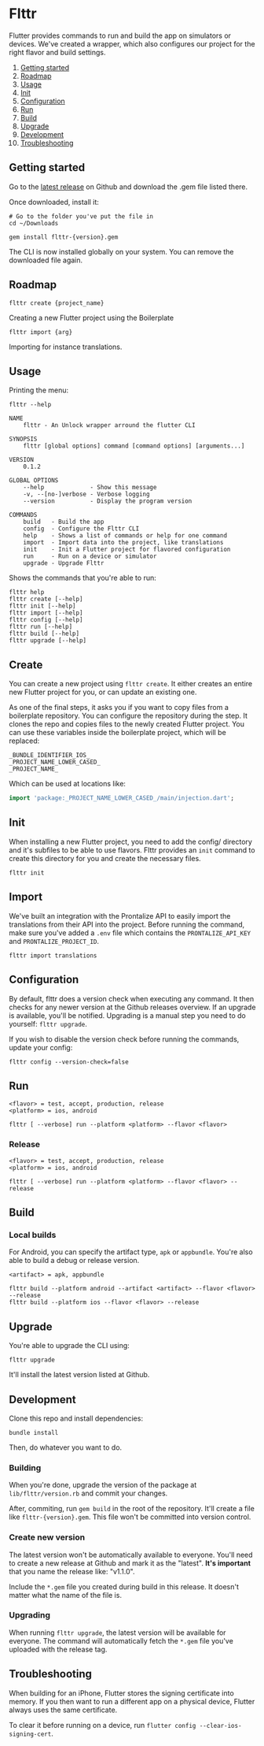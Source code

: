 # Flttr

Flutter provides commands to run and build the app on simulators or devices. We've created a wrapper, which also configures our project for the right flavor and build settings.

1. [Getting started](#getting-started)
1. [Roadmap](#roadmap)
1. [Usage](#usage)
1. [Init](#init)
1. [Configuration](#configuration)
1. [Run](#run)
1. [Build](#build)
1. [Upgrade](#upgrade)
1. [Development](#development)
1. [Troubleshooting](#troubleshooting)

## Getting started

Go to the [latest release](https://github.com/UnlockAgency/flutter-cli/releases/latest) on Github and download the .gem file listed there. 

Once downloaded, install it:

```
# Go to the folder you've put the file in
cd ~/Downloads

gem install flttr-{version}.gem
```

The CLI is now installed globally on your system. You can remove the downloaded file again.

## Roadmap

`flttr create {project_name}`

Creating a new Flutter project using the Boilerplate

`flttr import {arg}`

Importing for instance translations.

## Usage

Printing the menu:

```
flttr --help

NAME
    flttr - An Unlock wrapper arround the flutter CLI

SYNOPSIS
    flttr [global options] command [command options] [arguments...]

VERSION
    0.1.2

GLOBAL OPTIONS
    --help             - Show this message
    -v, --[no-]verbose - Verbose logging
    --version          - Display the program version

COMMANDS
    build   - Build the app
    config  - Configure the Flttr CLI
    help    - Shows a list of commands or help for one command
    import  - Import data into the project, like translations
    init    - Init a Flutter project for flavored configuration
    run     - Run on a device or simulator
    upgrade - Upgrade Flttr
```

Shows the commands that you're able to run:

```
flttr help
flttr create [--help]
flttr init [--help]
flttr import [--help]
flttr config [--help]
flttr run [--help]
flttr build [--help]
flttr upgrade [--help]
```

## Create

You can create a new project using `flttr create`. It either creates an entire new Flutter project for you, or can update an existing one. 

As one of the final steps, it asks you if you want to copy files from a boilerplate repository. You can configure the repository during the step. It clones the repo and copies files to the newly created Flutter project. You can use these variables inside the boilerplate project, which will be replaced:

```
_BUNDLE_IDENTIFIER_IOS_
_PROJECT_NAME_LOWER_CASED_
_PROJECT_NAME_
```

Which can be used at locations like:

```main.dart
import 'package:_PROJECT_NAME_LOWER_CASED_/main/injection.dart';
```

## Init

When installing a new Flutter project, you need to add the config/ directory and it's subfiles to be able to use flavors. Flttr provides an `init` command to create this directory for you and create the necessary files.

```
flttr init
```

## Import

We've built an integration with the Prontalize API to easily import the translations from their API into the project. Before running the command, make sure you've added a `.env` file which contains the `PRONTALIZE_API_KEY` and `PRONTALIZE_PROJECT_ID`.

```
flttr import translations
```

## Configuration

By default, flttr does a version check when executing any command. It then checks for any newer version at the Github releases overview. If an upgrade is available, you'll be notified. Upgrading is a manual step you need to do yourself: `flttr upgrade`. 

If you wish to disable the version check before running the commands, update your config: 

```
flttr config --version-check=false
```

## Run

```
<flavor> = test, accept, production, release
<platform> = ios, android

flttr [ --verbose] run --platform <platform> --flavor <flavor>
```

### Release

```
<flavor> = test, accept, production, release
<platform> = ios, android

flttr [ --verbose] run --platform <platform> --flavor <flavor> --release
```

## Build

### Local builds

For Android, you can specify the artifact type, `apk` or `appbundle`. You're also able to build a debug or release version. 

```
<artifact> = apk, appbundle

flttr build --platform android --artifact <artifact> --flavor <flavor> --release
flttr build --platform ios --flavor <flavor> --release
```

## Upgrade

You're able to upgrade the CLI using:

```
flttr upgrade
```

It'll install the latest version listed at Github.

## Development

Clone this repo and install dependencies:

```
bundle install
```

Then, do whatever you want to do.

### Building 
When you're done, upgrade the version of the package at `lib/flttr/version.rb` and commit your changes.

After, commiting, run `gem build` in the root of the repository. It'll create a file like `flttr-{version}.gem`. This file won't be committed into version control. 

### Create new version
The latest version won't be automatically available to everyone. You'll need to create a new release at Github and mark it as the "latest". **It's important** that you name the release like: "v1.1.0". 

Include the `*.gem` file you created during build in this release. It doesn't matter what the name of the file is.

### Upgrading
When running `flttr upgrade`, the latest version will be available for everyone. The command will automatically fetch the `*.gem` file you've uploaded with the release tag.

## Troubleshooting
 
When building for an iPhone, Flutter stores the signing certificate into memory. If you then want to run a different app on a physical device, Flutter always uses the same certificate.

To clear it before running on a device, run `flutter config --clear-ios-signing-cert`. 

